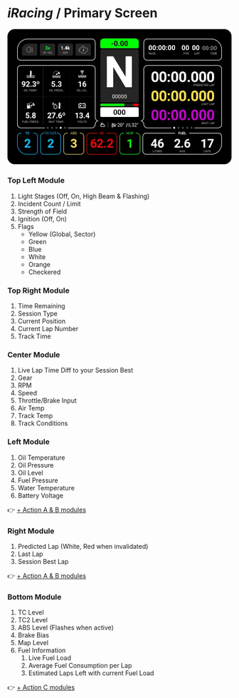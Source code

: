 # *iRacing* / Primary Screen

![Primary Screen](../images/Primary-iRacing.jpg)

### Top Left Module
1. Light Stages (Off, On, High Beam & Flashing)
2. Incident Count / Limit
3. Strength of Field
4. Ignition (Off, On)
5. Flags
	* Yellow (Global, Sector)
	* Green
	* Blue
	* White
	* Orange
	* Checkered

### Top Right Module
1. Time Remaining
2. Session Type
3. Current Position
4. Current Lap Number
5. Track Time

### Center Module
1. Live Lap Time Diff to your Session Best
2. Gear
3. RPM
4. Speed
5. Throttle/Brake Input
6. Air Temp
7. Track Temp
8. Track Conditions

### Left Module 
1. Oil Temperature
2. Oil Pressure
3. Oil Level
4. Fuel Pressure
5. Water Temperature
6. Battery Voltage

👉 [+ Action A & B modules](actions-iracing.md)

### Right Module
1. Predicted Lap (White, Red when invalidated)
2. Last Lap
3. Session Best Lap

👉 [+ Action A & B modules](actions-iracing.md)

### Bottom Module
1. TC Level
2. TC2 Level
3. ABS Level (Flashes when active)
4. Brake Bias
5. Map Level
6. Fuel Information
	1. Live Fuel Load
	2. Average Fuel Consumption per Lap
	3. Estimated Laps Left with current Fuel Load

👉 [+ Action C modules](actions-iracing.md)